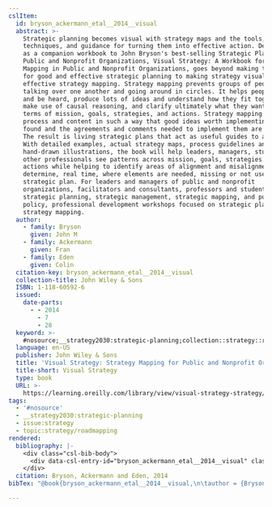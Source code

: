 ```yaml
---
cslItem:
  id: bryson_ackermann_etal__2014__visual
  abstract: >-
    Strategic planning becomes visual with strategy maps and the tools,
    techniques, and guidance for turning them into effective action. Developed
    as a companion workbook to John Bryson's best-selling Strategic Planning in
    Public and Nonprofit Organizations, Visual Strategy: A Workbook for Strategy
    Mapping in Public and Nonprofit Organizations, goes beyond making the case
    for good and effective strategic planning to making strategy visual through
    effective strategy mapping. Strategy mapping prevents groups of people from
    talking over one another and going around in circles. It helps people speak
    and be heard, produce lots of ideas and understand how they fit together,
    make use of causal reasoning, and clarify ultimately what they want to do in
    terms of mission, goals, strategies, and actions. Strategy mapping can join
    process and content in such a way that good ideas worth implementing are
    found and the agreements and comments needed to implement them are reached.
    The result is living strategic plans that act as useful guides to action.
    With detailed examples, actual strategy maps, process guidelines and
    hand-drawn illustrations, the book will help leaders, managers, students and
    other professionals see patterns across mission, goals, strategies and
    actions while helping to identify areas of alignment and misalignment and
    determine, real time, where elements are needed, missing or not useful in a
    strategic plan. For leaders and managers of public and nonprofit
    organizations, facilitators and consultants, professors and students of
    strategic planning, strategic management, strategic mapping, and public
    policy, professional development workshops focused on strategic planning and
    strategy mapping.
  author:
    - family: Bryson
      given: John M
    - family: Ackermann
      given: Fran
    - family: Eden
      given: Colin
  citation-key: bryson_ackermann_etal__2014__visual
  collection-title: John Wiley & Sons
  ISBN: 1-118-60592-6
  issued:
    date-parts:
      - - 2014
        - 7
        - 28
  keyword: >-
    #nosource;__strategy2030:strategic-planning;collection::strategy::roadmapping
  language: en-US
  publisher: John Wiley & Sons
  title: 'Visual Strategy: Strategy Mapping for Public and Nonprofit Organizations'
  title-short: Visual Strategy
  type: book
  URL: >-
    https://learning.oreilly.com/library/view/visual-strategy-strategy/9781118876695/
tags:
  - '#nosource'
  - __strategy2030:strategic-planning
  - issue:strategy
  - topic:strategy/roadmapping
rendered:
  bibliography: |-
    <div class="csl-bib-body">
      <div data-csl-entry-id="bryson_ackermann_etal__2014__visual" class="csl-entry">Bryson, J.M., Ackermann, F. and Eden, C. 2014 <i>Visual Strategy: Strategy Mapping for Public and Nonprofit Organizations</i>. John Wiley &#38; Sons (John Wiley &#38; Sons). Available at: <a href='https://learning.oreilly.com/library/view/visual-strategy-strategy/9781118876695/.'>https://learning.oreilly.com/library/view/visual-strategy-strategy/9781118876695/.</a></div>
    </div>
  citation: Bryson, Ackermann and Eden, 2014
bibTex: "@book{bryson_ackermann_etal__2014__visual,\n\tauthor = {Bryson, John M and Ackermann, Fran and Eden, Colin},\n\tseries = {John {Wiley} & {Sons}},\n\tyear = {2014},\n\tmonth = {jul 28},\n\tpublisher = {John Wiley & Sons},\n\ttitle = {Visual {Strategy}: Strategy {Mapping} for {Public} and {Nonprofit} {Organizations}},\n}\n\n"

---
```


